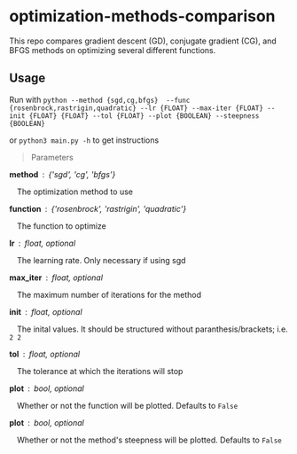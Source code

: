 # optimization-methods-comparison
This repo compares gradient descent (GD), conjugate gradient (CG), and BFGS methods on optimizing several different functions.  

## Usage
Run with `python --method {sgd,cg,bfgs} 
            --func {rosenbrock,rastrigin,quadratic}
            --lr {FLOAT}
            --max-iter {FLOAT}
            --init {FLOAT} {FLOAT}
            --tol {FLOAT}
            --plot {BOOLEAN}
            --steepness {BOOLEAN}`
            
or `python3 main.py -h` to get instructions

> Parameters

**method**&ensp;:&ensp;*{'sgd', 'cg', 'bfgs'}*

&emsp;The optimization method to use

**function**&ensp;:&ensp;*{'rosenbrock', 'rastrigin', 'quadratic'}*

&emsp;The function to optimize

**lr**&ensp;:&ensp;*float, optional*

&emsp;The learning rate. Only necessary if using sgd

**max_iter**&ensp;:&ensp;*float, optional*

&emsp;The maximum number of iterations for the method

**init**&ensp;:&ensp;*float, optional*

&emsp;The inital values. It should be structured without paranthesis/brackets; i.e. `2 2`

**tol**&ensp;:&ensp;*float, optional*

&emsp;The tolerance at which the iterations will stop

**plot**&ensp;:&ensp;*bool, optional*

&emsp;Whether or not the function will be plotted. Defaults to `False`

**plot**&ensp;:&ensp;*bool, optional*

&emsp;Whether or not the method's steepness will be plotted. Defaults to `False`